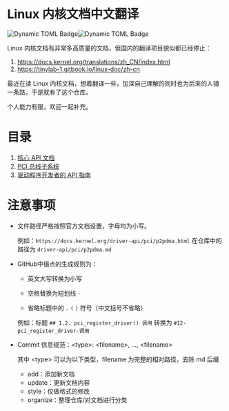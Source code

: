# Linux 内核文档中文翻译

![Dynamic TOML Badge](https://img.shields.io/badge/dynamic/toml?url=https%3A%2F%2Fgist.githubusercontent.com%2Fjklincn%2Ffeda703c740af0973eed518fbb50c1bb%2Fraw&query=%24.count&style=flat-square&label=%E5%AD%97%E7%AC%A6%E7%BB%9F%E8%AE%A1)![Dynamic TOML Badge](https://img.shields.io/badge/dynamic/toml?url=https%3A%2F%2Fgist.githubusercontent.com%2Fjklincn%2Ffeda703c740af0973eed518fbb50c1bb%2Fraw%2F&query=%24.article&style=flat-square&label=%E6%96%87%E7%AB%A0%E6%95%B0%E9%87%8F)

Linux 内核文档有非常多高质量的文档，但国内的翻译项目貌似都已经停止：

1. https://docs.kernel.org/translations/zh_CN/index.html
2. https://tinylab-1.gitbook.io/linux-doc/zh-cn

最近在读 Linux 内核文档，想着翻译一些，加深自己理解的同时也为后来的人铺一条路，于是就有了这个仓库。

个人能力有限，欢迎一起补充。

# 目录

1. [核心 API 文档](core-api/index.md)
1. [PCI 总线子系统](pci/index.md)
1. [驱动程序开发者的 API 指南](driver-api/index.md)

# 注意事项

- 文件路径严格按照官方文档设置，字母均为小写。

  例如：`https://docs.kernel.org/driver-api/pci/p2pdma.html` 在仓库中的路径为 `driver-api/pci/p2pdma.md`

- GitHub中锚点的生成规则为：

  - 英文大写转换为小写

  - 空格替换为短划线 `-`
  - 省略标题中的 `.`  `(`   `)` 符号（中文括号不省略）

  例如：标题 `## 1.2. pci_register_driver() 调用` 转换为 `#12-pci_register_driver-调用`

- Commit 信息规范：\<type\>: <filename\>, ..., <filename\>

  其中 \<type\> 可以为以下类型，filename 为完整的相对路径，去除 md 后缀

  - add：添加新文档
  - update：更新文档内容
  - style：仅做格式的修改
  - organize：整理仓库/对文档进行分类
